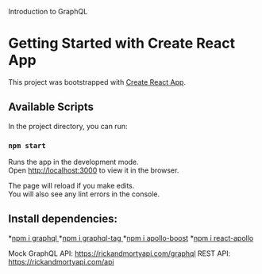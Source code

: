Introduction to GraphQL


# Getting Started with Create React App

This project was bootstrapped with [Create React App](https://github.com/facebook/create-react-app).

## Available Scripts

In the project directory, you can run:

### `npm start`

Runs the app in the development mode.\
Open [http://localhost:3000](http://localhost:3000) to view it in the browser.

The page will reload if you make edits.\
You will also see any lint errors in the console.

## Install dependencies: 

*<a href='https://www.npmjs.com/package/graphql'>npm i graphql <a/>
*<a href='https://www.npmjs.com/package/graphql-tag'>npm i graphql-tag <a/>
*<a href='https://www.npmjs.com/package/apollo-boost'>npm i apollo-boost<a/>
*<a href='https://www.npmjs.com/package/react-apollo'>npm i react-apollo<a/>
  
  Mock GraphQL API: https://rickandmortyapi.com/graphql
  REST API: https://rickandmortyapi.com/api
